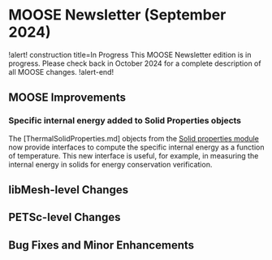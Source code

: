 # MOOSE Newsletter (September 2024)

!alert! construction title=In Progress
This MOOSE Newsletter edition is in progress. Please check back in October 2024
for a complete description of all MOOSE changes.
!alert-end!

## MOOSE Improvements

### Specific internal energy added to Solid Properties objects

The [ThermalSolidProperties.md] objects from the [Solid properties module](modules/solid_properties/index.md)
now provide interfaces to compute the specific internal energy as a function of
temperature. This new interface is useful, for example, in measuring the
internal energy in solids for energy conservation verification.

## libMesh-level Changes

## PETSc-level Changes

## Bug Fixes and Minor Enhancements
